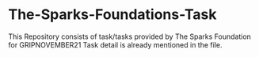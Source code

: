 # The-Sparks-Foundations-Task

This Repository consists of task/tasks provided by The Sparks Foundation for GRIPNOVEMBER21 Task detail is already mentioned in the file.
